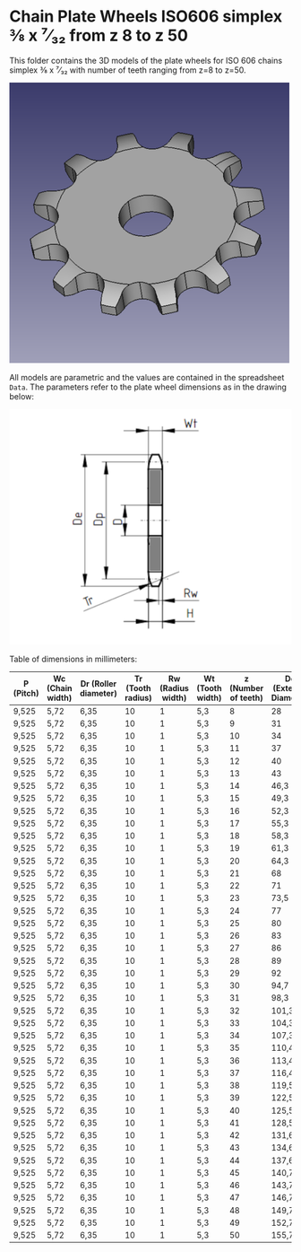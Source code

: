 # Chain Plate Wheels ISO606 simplex ⅜ x ⁷⁄₃₂ from z 8 to z 50

This folder contains the 3D models of the plate wheels for ISO 606 chains simplex ⅜ x ⁷⁄₃₂ with number of teeth ranging from z=8 to z=50.

![Image](screenshot.png "Plate Wheel Simplex")

All models are parametric and the values are contained in the spreadsheet `Data`.
The parameters refer to the plate wheel dimensions as in the drawing below:

![Drawing](drawing.png "Drawing")

Table of dimensions in millimeters:

P (Pitch)|Wc (Chain width)|Dr (Roller diameter)|Tr (Tooth radius)|Rw (Radius width)|Wt (Tooth width)|z (Number of teeth)|De (External Diameter)|Dp (Pitch diameter)|D (Hole diameter)|H (Total height)
---|---|---|---|---|---|---|---|---|---|---
9,525|5,72|6,35|10|1|5,3|8|28|24,89|6|5,3
9,525|5,72|6,35|10|1|5,3|9|31|27,85|8|5,3
9,525|5,72|6,35|10|1|5,3|10|34|30,82|8|5,3
9,525|5,72|6,35|10|1|5,3|11|37|33,8|8|5,3
9,525|5,72|6,35|10|1|5,3|12|40|36,8|8|5,3
9,525|5,72|6,35|10|1|5,3|13|43|39,79|8|5,3
9,525|5,72|6,35|10|1|5,3|14|46,3|42,8|8|5,3
9,525|5,72|6,35|10|1|5,3|15|49,3|45,81|8|5,3
9,525|5,72|6,35|10|1|5,3|16|52,3|48,82|10|5,3
9,525|5,72|6,35|10|1|5,3|17|55,3|51,83|10|5,3
9,525|5,72|6,35|10|1|5,3|18|58,3|54,85|10|5,3
9,525|5,72|6,35|10|1|5,3|19|61,3|57,87|10|5,3
9,525|5,72|6,35|10|1|5,3|20|64,3|60,89|10|5,3
9,525|5,72|6,35|10|1|5,3|21|68|63,91|10|5,3
9,525|5,72|6,35|10|1|5,3|22|71|66,93|10|5,3
9,525|5,72|6,35|10|1|5,3|23|73,5|69,95|10|5,3
9,525|5,72|6,35|10|1|5,3|24|77|72,97|10|5,3
9,525|5,72|6,35|10|1|5,3|25|80|76,02|10|5,3
9,525|5,72|6,35|10|1|5,3|26|83|79,02|10|5,3
9,525|5,72|6,35|10|1|5,3|27|86|82,02|10|5,3
9,525|5,72|6,35|10|1|5,3|28|89|85,07|10|5,3
9,525|5,72|6,35|10|1|5,3|29|92|88,09|10|5,3
9,525|5,72|6,35|10|1|5,3|30|94,7|91,12|10|5,3
9,525|5,72|6,35|10|1|5,3|31|98,3|94,15|12|5,3
9,525|5,72|6,35|10|1|5,3|32|101,3|97,17|12|5,3
9,525|5,72|6,35|10|1|5,3|33|104,3|100,2|12|5,3
9,525|5,72|6,35|10|1|5,3|34|107,3|103,23|12|5,3
9,525|5,72|6,35|10|1|5,3|35|110,4|106,26|12|5,3
9,525|5,72|6,35|10|1|5,3|36|113,4|109,29|12|5,3
9,525|5,72|6,35|10|1|5,3|37|116,4|112,32|12|5,3
9,525|5,72|6,35|10|1|5,3|38|119,5|115,35|12|5,3
9,525|5,72|6,35|10|1|5,3|39|122,5|118,37|12|5,3
9,525|5,72|6,35|10|1|5,3|40|125,5|121,4|12|5,3
9,525|5,72|6,35|10|1|5,3|41|128,5|124,43|16|5,3
9,525|5,72|6,35|10|1|5,3|42|131,6|127,46|16|5,3
9,525|5,72|6,35|10|1|5,3|43|134,6|130,49|16|5,3
9,525|5,72|6,35|10|1|5,3|44|137,6|133,52|16|5,3
9,525|5,72|6,35|10|1|5,3|45|140,7|136,55|16|5,3
9,525|5,72|6,35|10|1|5,3|46|143,7|139,58|16|5,3
9,525|5,72|6,35|10|1|5,3|47|146,7|142,61|16|5,3
9,525|5,72|6,35|10|1|5,3|48|149,7|145,64|16|5,3
9,525|5,72|6,35|10|1|5,3|49|152,7|148,66|16|5,3
9,525|5,72|6,35|10|1|5,3|50|155,7|151,69|16|5,3

